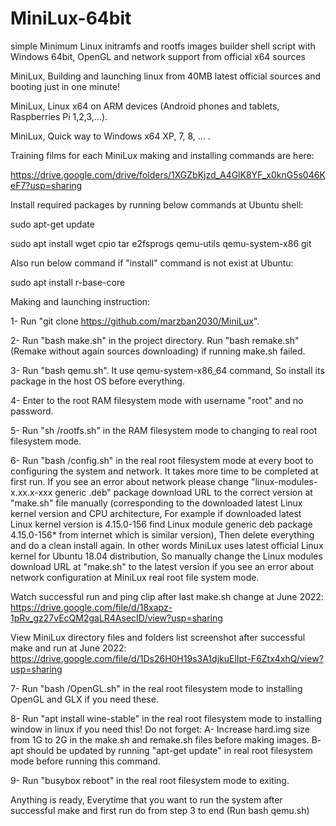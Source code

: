 # MiniLux-64bit
simple Minimum Linux initramfs and rootfs images builder shell script with Windows 64bit, OpenGL and network support from official x64 sources

MiniLux, Building and launching linux from 40MB latest official sources and booting just in one minute!

MiniLux, Linux x64 on ARM devices (Android phones and tablets, Raspberries Pi 1,2,3,...).

MiniLux, Quick way to Windows x64 XP, 7, 8, ... .

Training films for each MiniLux making and installing commands are here:

https://drive.google.com/drive/folders/1XGZbKjzd_A4GlK8YF_x0knG5s046KeF7?usp=sharing

Install required packages by running below commands at Ubuntu shell:

sudo apt-get update

sudo apt install wget cpio tar e2fsprogs qemu-utils qemu-system-x86 git

Also run below command if "install" command is not exist at Ubuntu:

sudo apt install r-base-core

Making and launching instruction:

1- Run "git clone https://github.com/marzban2030/MiniLux".

2- Run "bash make.sh" in the project directory. Run "bash remake.sh" (Remake without again sources downloading) if running make.sh failed.

3- Run "bash qemu.sh". It use qemu-system-x86_64 command, So install its package in the host OS before everything.

4- Enter to the root RAM filesystem mode with username "root" and no password.

5- Run "sh /rootfs.sh" in the RAM filesystem mode to changing to real root filesystem mode.

6- Run "bash /config.sh" in the real root filesystem mode at every boot to configuring the system and network. It takes more time to be completed at first run. If you see an error about network please change "linux-modules-x.xx.x-xxx generic .deb" package download URL to the correct version at "make.sh" file manually (corresponding to the downloaded latest Linux kernel version and CPU architecture, For example if downloaded latest Linux kernel version is 4.15.0-156 find Linux module generic deb package 4.15.0-156* from internet which is similar version), Then delete everything and do a clean install again. In other words MiniLux uses latest official Linux kernel for Ubuntu 18.04 distribution, So manually change the Linux modules download URL at "make.sh" to the latest version if you see an error about network configuration at MiniLux real root file system mode.

Watch successful run and ping clip after last make.sh change at June 2022:
https://drive.google.com/file/d/18xapz-1pRv_gz27vEcQM2gaLR4AsecID/view?usp=sharing

View MiniLux directory files and folders list screenshot after successful make and run at June 2022:
https://drive.google.com/file/d/1Ds26H0H19s3A1djkuElIpt-F6Ztx4xhQ/view?usp=sharing

7- Run "bash /OpenGL.sh" in the real root filesystem mode to installing OpenGL and GLX if you need these.

8- Run "apt install wine-stable" in the real root filesystem mode to installing window in linux if you need this! Do not forget: A- Increase hard.img size from 1G to 2G in the make.sh and remake.sh files before making images. B- apt should be updated by running "apt-get update" in real root filesystem mode before running this command.

9- Run "busybox reboot" in the real root filesystem mode to exiting.

Anything is ready, Everytime that you want to run the system after successful make and first run do from step 3 to end (Run bash qemu.sh)
